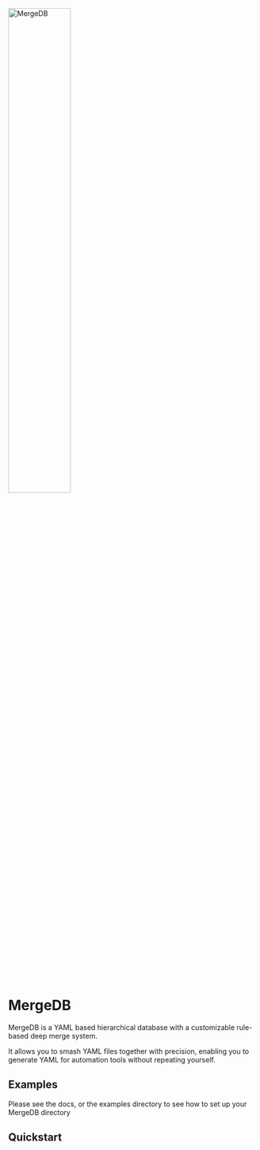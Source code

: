 <img alt="MergeDB" src="docs/media/MergeDB-color.png" width="50%" height="50%">

# MergeDB

MergeDB is a YAML based hierarchical database with a customizable rule-based deep merge system. 

It allows you to smash YAML files together with precision, enabling you to generate YAML for automation tools without 
repeating yourself.

## Examples

Please see the docs, or the examples directory to see how to set up your MergeDB directory

## Quickstart